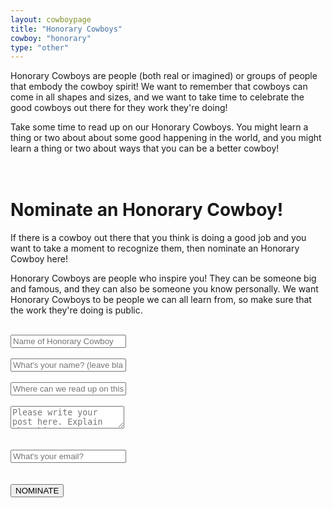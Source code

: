 ```yaml
---
layout: cowboypage
title: "Honorary Cowboys"
cowboy: "honorary"
type: "other"
---
```

Honorary Cowboys are people (both real or imagined) or groups of people that embody the cowboy spirit! We want to remember that cowboys can come in all shapes and sizes, and we want to take time to celebrate the good cowboys out there for they work they're doing!

Take some time to read up on our Honorary Cowboys. You might learn a thing or two about about some good happening in the world, and you might learn a thing or two about ways that you can be a better cowboy!

<br>Nominate an Honorary Cowboy!
======================
If there is a cowboy out there that you think is doing a good job and you want to take a moment to recognize them, then nominate an Honorary Cowboy here!

Honorary Cowboys are people who inspire you! They can be someone big and famous, and they can also be someone you know personally. We want Honorary Cowboys to be people we can all learn from, so make sure that the work they're doing is public.<br><br>

<form method="POST" action="https://formspree.io/xwkplydy">
  <input type="hidden" name="_subject" value="New Honorary Cowboy!" />
  <input type="text" placeholder="Name of Honorary Cowboy" name="name of honorary cowboy"><br><div id="black"></div><br>
  <input type="text" placeholder="What's your name? (leave blank to stay anonymous)" name="cowboy"><br><div id="black"></div><br>
  <input type="text" placeholder="Where can we read up on this cowboy?" name="website"><br><div id="black"></div><br>
  <textarea name="message" placeholder="Please write your post here. Explain why this person/people embody the cowboy spirit. The Cowboy Collective supports markdown and html, so if you want to embed videos or something that's cool."></textarea><br><br><br>
  <input name="email" placeholder="What's your email?" type="email"><br><div id="black"></div><br><br>
  <button type="submit">NOMINATE</button>
  <input type="hidden" name="_next" value="https://CowboyCollective.cc/Cowboys" />
</form><br><br>
